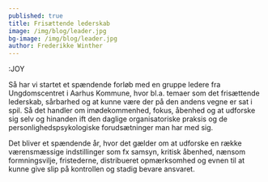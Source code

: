 ```yaml
---
published: true
title: Frisættende lederskab
image: /img/blog/leader.jpg
bg-image: /img/blog/leader.jpg
author: Frederikke Winther
---
```


:JOY


Så har vi startet et spændende forløb med en gruppe ledere fra Ungdomscentret i Aarhus Kommune, hvor bl.a. temaer som det frisættende lederskab, sårbarhed og at kunne være der på den andens vegne er sat i spil. Så det handler om imødekommenhed, fokus, åbenhed og at udforske sig selv og hinanden ift den daglige organisatoriske praksis og de personlighedspsykologiske forudsætninger man har med sig.

Det bliver et spændende år, hvor det gælder om at udforske en række værensmæssige indstillinger som fx samsyn, kritisk åbenhed, nænsom formningsvilje, fristederne, distribueret opmærksomhed og evnen til at kunne give slip på kontrollen og stadig bevare ansvaret.